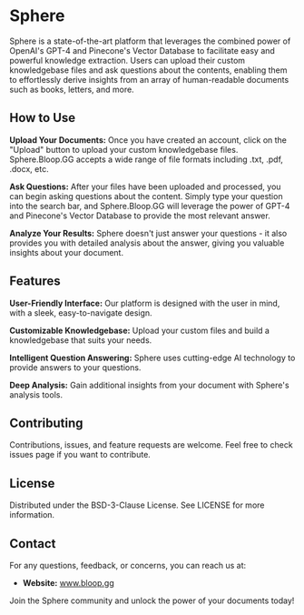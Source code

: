 # **Sphere**

Sphere is a state-of-the-art platform that leverages the combined power of OpenAI's GPT-4 and Pinecone's Vector Database to facilitate easy and powerful knowledge extraction. Users can upload their custom knowledgebase files and ask questions about the contents, enabling them to effortlessly derive insights from an array of human-readable documents such as books, letters, and more.

## **How to Use**

**Upload Your Documents:** Once you have created an account, click on the "Upload" button to upload your custom knowledgebase files. Sphere.Bloop.GG accepts a wide range of file formats including .txt, .pdf, .docx, etc.

**Ask Questions:** After your files have been uploaded and processed, you can begin asking questions about the content. Simply type your question into the search bar, and Sphere.Bloop.GG will leverage the power of GPT-4 and Pinecone's Vector Database to provide the most relevant answer.

**Analyze Your Results:** Sphere doesn't just answer your questions - it also provides you with detailed analysis about the answer, giving you valuable insights about your document.

## **Features**

**User-Friendly Interface:** Our platform is designed with the user in mind, with a sleek, easy-to-navigate design.

**Customizable Knowledgebase:** Upload your custom files and build a knowledgebase that suits your needs.

**Intelligent Question Answering:** Sphere uses cutting-edge AI technology to provide answers to your questions.

**Deep Analysis:** Gain additional insights from your document with Sphere's analysis tools.

## **Contributing**

Contributions, issues, and feature requests are welcome. Feel free to check issues page if you want to contribute.

## **License**

Distributed under the  BSD-3-Clause License. See LICENSE for more information.

## **Contact**

For any questions, feedback, or concerns, you can reach us at:

- **Website:** www.bloop.gg

Join the Sphere community and unlock the power of your documents today!
